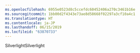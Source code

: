 ```yaml
---
ms.openlocfilehash: 6955e0523d8c5ccefdc60452406a270c3461b16e
ms.sourcegitcommit: 1bb00d2f4343e73ae8d58668f02297a3cf10a4c1
ms.translationtype: HT
ms.contentlocale: ja-JP
ms.lasthandoff: 06/15/2019
ms.locfileid: "63870733"
---
```

<span data-ttu-id="a745f-101">Silverlight</span><span class="sxs-lookup"><span data-stu-id="a745f-101">Silverlight</span></span>